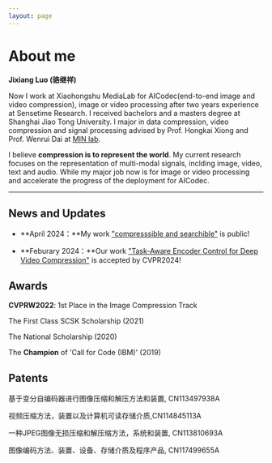 ```yaml
---
layout: page
---
```


# About me

**Jixiang Luo (骆继祥)**

Now I work at Xiaohongshu MediaLab for AICodec(end-to-end image and video compression), image or video processing after two years experience at Sensetime Research. I received bachelors and a masters degree at Shanghai Jiao Tong University. I major in data compression, video compression and signal processing advised by Prof. Hongkai Xiong and Prof. Wenrui Dai at [MIN lab](https://min.sjtu.edu.cn/). 

I believe **compression is to represent the world**. My current research focuses on the representation of multi-modal signals, inclding image, video, text and audio. While my major job now is for image or video processing and accelerate the progress of the deployment for AICodec.

---

## News and Updates

- **April 2024：**My work ["compresssible and searchible"](https://arxiv.org/abs/2404.10234) is public!

- **Feburary 2024：**Our work ["Task-Aware Encoder Control for Deep Video Compression"](https://arxiv.org/abs/2404.04848) is accepted by CVPR2024!


## Awards

**CVPRW2022**: 1st Place in the Image Compression Track

The  First Class SCSK Scholarship (2021)

The National Scholarship (2020)

The **Champion** of 'Call for Code (IBM)' (2019)

## Patents

基于变分自编码器进行图像压缩和解压方法和装置, CN113497938A

视频压缩方法，装置以及计算机可读存储介质,CN114845113A

一种JPEG图像无损压缩和解压缩方法，系统和装置, CN113810693A

图像编码方法、装置、设备、存储介质及程序产品, CN117499655A

